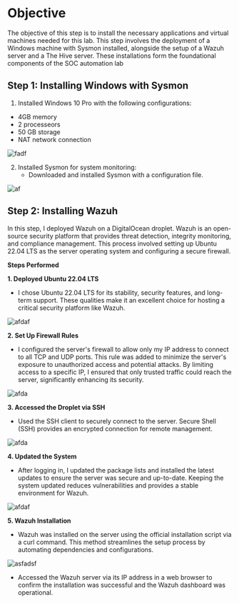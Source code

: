 # Objective

The objective of this step is to install the necessary applications and virtual machines needed for this lab. This step involves the deployment of a Windows machine with Sysmon installed, alongside the setup of a Wazuh server and a The Hive server. These installations form the foundational components of the SOC automation lab

## Step 1: Installing Windows with Sysmon

1. Installed Windows 10 Pro with the following configurations:
  - 4GB memory
  - 2 processeors
  - 50 GB storage
  - NAT network connection

![fadf](https://i.imgur.com/WH5bMuQ.png)

2. Installed Sysmon for system monitoring:
   - Downloaded and installed Sysmon with a configuration file.

![af](https://i.imgur.com/S7BnqG6.png)

## Step 2: Installing Wazuh

In this step, I deployed Wazuh on a DigitalOcean droplet. Wazuh is an open-source security platform that provides threat detection, integrity monitoring, and compliance management. This process involved setting up Ubuntu 22.04 LTS as the server operating system and configuring a secure firewall.

 **Steps Performed** 
 
**1. Deployed Ubuntu 22.04 LTS**
  - I chose Ubuntu 22.04 LTS for its stability, security features, and long-term support. These qualities make it an excellent choice for hosting a critical security platform like Wazuh.

  ![afdaf](https://i.imgur.com/D3xqRxL.png)
  
**2. Set Up Firewall Rules**
  
  - I configured the server's firewall to allow only my IP address to connect to all TCP and UDP ports. This rule was added to minimize the server's exposure to unauthorized access and potential attacks. By limiting access to a specific IP, I ensured that only trusted traffic could reach the server, significantly enhancing its security.

   ![afda](https://i.imgur.com/1Qqtncl.png)

**3. Accessed the Droplet via SSH**

  - Used the SSH client to securely connect to the server. Secure Shell (SSH) provides an encrypted connection for remote management.

  ![afda](https://i.imgur.com/ZhHnbFy.png)

**4. Updated the System**

  - After logging in, I updated the package lists and installed the latest updates to ensure the server was secure and up-to-date. Keeping the system updated reduces vulnerabilities and provides a stable environment for Wazuh.

  ![afdaf](https://i.imgur.com/VXMNiXM.png)

**5. Wazuh Installation**

  - Wazuh was installed on the server using the official installation script via a curl command. This method streamlines the setup process by automating dependencies and configurations.

  ![asfadsf](https://i.imgur.com/On8kVkM.png)

  - Accessed the Wazuh server via its IP address in a web browser to confirm the installation was successful and the Wazuh dashboard was operational.
    

